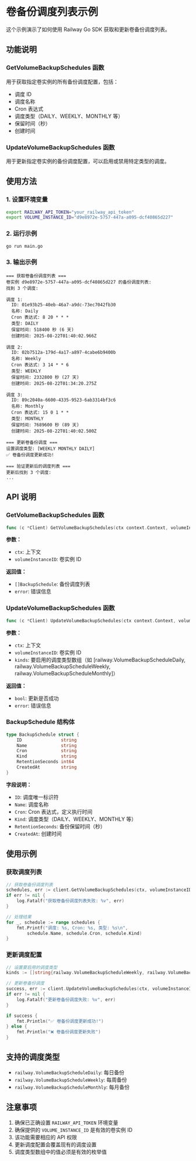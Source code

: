 # 卷备份调度列表示例

这个示例演示了如何使用 Railway Go SDK 获取和更新卷备份调度列表。

## 功能说明

### GetVolumeBackupSchedules 函数
用于获取指定卷实例的所有备份调度配置，包括：
- 调度 ID
- 调度名称
- Cron 表达式
- 调度类型（DAILY、WEEKLY、MONTHLY 等）
- 保留时间（秒）
- 创建时间

### UpdateVolumeBackupSchedules 函数
用于更新指定卷实例的备份调度配置，可以启用或禁用特定类型的调度。

## 使用方法

### 1. 设置环境变量

```bash
export RAILWAY_API_TOKEN="your_railway_api_token"
export VOLUME_INSTANCE_ID="d9e8972e-5757-447a-a095-dcf40865d227"
```

### 2. 运行示例

```bash
go run main.go
```

### 3. 输出示例

```
=== 获取卷备份调度列表 ===
卷实例 d9e8972e-5757-447a-a095-dcf40865d227 的备份调度列表:
找到 3 个调度:

调度 1:
  ID: 01e93b25-40eb-46a7-a9dc-73ec7042fb30
  名称: Daily
  Cron 表达式: 8 20 * * *
  类型: DAILY
  保留时间: 518400 秒 (6 天)
  创建时间: 2025-08-22T01:40:02.966Z

调度 2:
  ID: 02b7512a-179d-4a17-a897-4cabe6b9400b
  名称: Weekly
  Cron 表达式: 3 14 * * 6
  类型: WEEKLY
  保留时间: 2332800 秒 (27 天)
  创建时间: 2025-08-22T01:34:20.275Z

调度 3:
  ID: 89c2040a-6600-4335-9523-6ab3314bf3c6
  名称: Monthly
  Cron 表达式: 15 0 1 * * 
  类型: MONTHLY
  保留时间: 7689600 秒 (89 天)
  创建时间: 2025-08-22T01:40:02.500Z

=== 更新卷备份调度 ===
设置调度类型: [WEEKLY MONTHLY DAILY]
✅ 卷备份调度更新成功!

=== 验证更新后的调度列表 ===
更新后找到 3 个调度:
...
```

## API 说明

### GetVolumeBackupSchedules 函数

```go
func (c *Client) GetVolumeBackupSchedules(ctx context.Context, volumeInstanceID string) ([]BackupSchedule, error)
```

**参数：**
- `ctx`: 上下文
- `volumeInstanceID`: 卷实例 ID

**返回值：**
- `[]BackupSchedule`: 备份调度列表
- `error`: 错误信息

### UpdateVolumeBackupSchedules 函数

```go
func (c *Client) UpdateVolumeBackupSchedules(ctx context.Context, volumeInstanceID string, kinds []string) (bool, error)
```

**参数：**
- `ctx`: 上下文
- `volumeInstanceID`: 卷实例 ID
- `kinds`: 要启用的调度类型数组（如 [railway.VolumeBackupScheduleDaily, railway.VolumeBackupScheduleWeekly, railway.VolumeBackupScheduleMonthly]）

**返回值：**
- `bool`: 更新是否成功
- `error`: 错误信息

### BackupSchedule 结构体

```go
type BackupSchedule struct {
    ID               string
    Name             string
    Cron             string
    Kind             string
    RetentionSeconds int64
    CreatedAt        string
}
```

**字段说明：**
- `ID`: 调度唯一标识符
- `Name`: 调度名称
- `Cron`: Cron 表达式，定义执行时间
- `Kind`: 调度类型（DAILY、WEEKLY、MONTHLY 等）
- `RetentionSeconds`: 备份保留时间（秒）
- `CreatedAt`: 创建时间

## 使用示例

### 获取调度列表

```go
// 获取卷备份调度列表
schedules, err := client.GetVolumeBackupSchedules(ctx, volumeInstanceID)
if err != nil {
    log.Fatalf("获取卷备份调度列表失败: %v", err)
}

// 处理结果
for _, schedule := range schedules {
    fmt.Printf("调度: %s, Cron: %s, 类型: %s\n", 
        schedule.Name, schedule.Cron, schedule.Kind)
}
```

### 更新调度配置

```go
// 设置要启用的调度类型
kinds := []string{railway.VolumeBackupScheduleWeekly, railway.VolumeBackupScheduleMonthly, railway.VolumeBackupScheduleDaily}

// 更新卷备份调度
success, err := client.UpdateVolumeBackupSchedules(ctx, volumeInstanceID, kinds)
if err != nil {
    log.Fatalf("更新卷备份调度失败: %v", err)
}

if success {
    fmt.Println("✅ 卷备份调度更新成功!")
} else {
    fmt.Println("❌ 卷备份调度更新失败")
}
```

## 支持的调度类型

- `railway.VolumeBackupScheduleDaily`: 每日备份
- `railway.VolumeBackupScheduleWeekly`: 每周备份
- `railway.VolumeBackupScheduleMonthly`: 每月备份

## 注意事项

1. 确保已正确设置 `RAILWAY_API_TOKEN` 环境变量
2. 确保提供的 `VOLUME_INSTANCE_ID` 是有效的卷实例 ID
3. 该功能需要相应的 API 权限
4. 更新调度配置会覆盖现有的调度设置
5. 调度类型数组中的值必须是有效的枚举值 